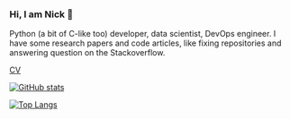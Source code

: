 ### Hi, I am Nick 👋

Python (a bit of C-like too) developer, data scientist, DevOps engineer. I have some research papers and code articles, like fixing repositories and answering question on the Stackoverflow.

[CV](https://raw.githubusercontent.com/NickVeld/cv/main/cv.pdf)

<img src="https://komarev.com/ghpvc/?username=NickVeld&color=grey"
     alt="Visitor counter" height="0.5" align="right"
     target="https://komarev.com/ghpvc/?username=NickVeld&color=grey">

[![GitHub stats](https://github-readme-stats.vercel.app/api?username=NickVeld&theme=dark&hide=stars&count_private=true&show_icons=true)](https://github.com/anuraghazra/github-readme-stats)

[![Top Langs](https://github-readme-stats.vercel.app/api/top-langs/?username=NickVeld&theme=dark&layout=compact&langs_count=6)](https://github.com/anuraghazra/github-readme-stats)

<!--
**NickVeld/NickVeld** is a ✨ _special_ ✨ repository because its `README.md` (this file) appears on your GitHub profile.

Here are some ideas to get you started:

- 🔭 I’m currently working on ...
- 🌱 I’m currently learning ...
- 👯 I’m looking to collaborate on ...
- 🤔 I’m looking for help with ...
- 💬 Ask me about ...
- 📫 How to reach me: ...
- 😄 Pronouns: ...
- ⚡ Fun fact: ...
-->

